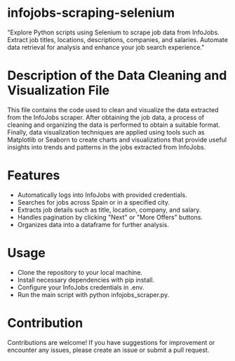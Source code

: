 # infojobs-scraping-selenium
 "Explore Python scripts using Selenium to scrape job data from InfoJobs. Extract job titles, locations, descriptions, companies, and salaries. Automate data retrieval for analysis and enhance your job search experience."

# Description of the Data Cleaning and Visualization File
This file contains the code used to clean and visualize the data extracted from the InfoJobs scraper. After obtaining the job data, a process of cleaning and organizing the data is performed to obtain a suitable format. Finally, data visualization techniques are applied using tools such as Matplotlib or Seaborn to create charts and visualizations that provide useful insights into trends and patterns in the jobs extracted from InfoJobs.

# Features
* Automatically logs into InfoJobs with provided credentials.
* Searches for jobs across Spain or in a specified city.
* Extracts job details such as title, location, company, and salary.
* Handles pagination by clicking "Next" or "More Offers" buttons.
* Organizes data into a dataframe for further analysis.

# Usage
* Clone the repository to your local machine.
* Install necessary dependencies with pip install.
* Configure your InfoJobs credentials in .env.
* Run the main script with python infojobs_scraper.py.

# Contribution
Contributions are welcome! If you have suggestions for improvement or encounter any issues, please create an issue or submit a pull request.
